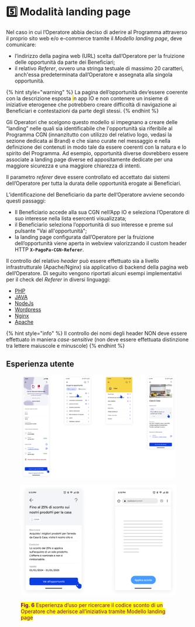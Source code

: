 # 5️⃣ Modalità landing page

Nel caso in cui l’Operatore abbia deciso di aderire al Programma attraverso il proprio sito web e/o e-commerce tramite il _Modello landing page_, deve comunicare:

* l’indirizzo della pagina web (URL) scelta dall’Operatore per la fruizione delle opportunità da parte dei Beneficiari;&#x20;
* il relativo _Referer_, ovvero una stringa testuale di massimo 20 caratteri, anch'essa predeterminata dall’Operatore e assegnata alla singola opportunità.

{% hint style="warning" %}
La pagina dell’opportunità dev’essere coerente con la descrizione esposta <mark style="color:orange;">i</mark>n app IO e non contenere un insieme di iniziative eterogenee che potrebbero creare difficoltà di navigazione ai Beneficiari e contestazioni da parte degli stessi.
{% endhint %}

&#x20;Gli Operatori che scelgono questo modello si impegnano a creare delle “landing” nelle quali sia identificabile che l'opportunità sia riferibile al Programma CGN (innanzitutto con utilizzo del relativo logo, vedasi la sezione dedicata ai Brand) e che siano curate nel messaggio e nella definizione dei contenuti in modo tale da essere coerenti con la natura e lo spirito del Programma. Ad esempio, opportunità diverse dovrebbero essere associate a landing page diverse ed appositamente dedicate per una maggiore sicurezza e una maggiore chiarezza di intenti.

Il parametro _referer_ deve essere controllato ed accettato dai sistemi dell’Operatore per tutta la durata delle opportunità erogate ai Beneficiari.&#x20;

L’identificazione del Beneficiario da parte dell’Operatore avviene secondo questi passaggi:

* Il Beneficiario accede alla sua CGN nell’App IO e seleziona l’Operatore di suo interesse nella lista esercenti visualizzata;&#x20;
* il Beneficiario seleziona l’opportunità di suo interesse e preme sul pulsante "Vai all'opportunità";&#x20;
* la landing page configurata dall’Operatore per la fruizione dell’opportunità viene aperta in webview valorizzando il custom header HTTP **`X-PagoPa-CGN-Referer`**.

Il controllo del relativo _header_ può essere effettuato sia a livello infrastrutturale (Apache/Nginx) sia applicativo di backend della pagina web dell’Operatore. Di seguito vengono riportati alcuni esempi implementativi per il check del _Referer_ in diversi linguaggi:&#x20;

* [PHP](https://stackoverflow.com/questions/541430/how-do-i-read-any-request-header-in-php)
* [JAVA](https://mkyong.com/java/how-to-get-http-request-header-in-java/)
* [NodeJ](https://www.codegrepper.com/code-examples/javascript/expressjs+custom+header)[s](https://www.codegrepper.com/code-examples/javascript/expressjs+custom+header)&#x20;
* [Wordpress](https://wordpress.stackexchange.com/questions/288865/how-to-get-value-of-custom-http-header)
* [Nginx](https://www.nginx.com/resources/wiki/start/topics/examples/headers\_management/)
* [Apache](https://serverfault.com/questions/751697/how-to-read-specific-character-out-of-request-header-in-apache-http-config)



{% hint style="info" %}
Il controllo dei nomi degli header NON deve essere effettuato in maniera _case-sensitive_ (non deve essere effettuata distinzione tra lettere maiuscole e minuscole)&#x20;
{% endhint %}

## Esperienza utente

<figure><img src="../../.gitbook/assets/image (8).png" alt=""><figcaption></figcaption></figure>

<div data-full-width="true">

<figure><img src="../../.gitbook/assets/image (11).png" alt="" width="563"><figcaption><p><mark style="color:purple;"><strong>Fig. 6</strong> Esperienza d’uso per ricercare il codice sconto di un Operatore che aderisce all’iniziativa tramite Modello landing page</mark></p></figcaption></figure>

</div>
